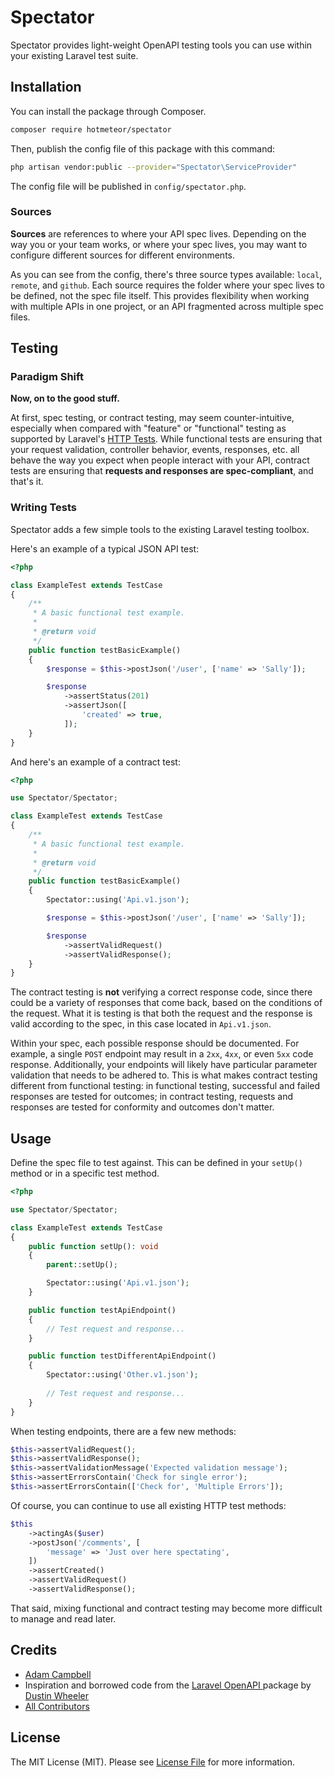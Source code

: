 # Spectator
Spectator provides light-weight OpenAPI testing tools you can use within your existing Laravel test suite.

## Installation

You can install the package through Composer.

```bash
composer require hotmeteor/spectator
```

Then, publish the config file of this package with this command:

```bash
php artisan vendor:public --provider="Spectator\ServiceProvider"
```

The config file will be published in `config/spectator.php`.

### Sources

**Sources** are references to where your API spec lives. Depending on the way you or your team works, or where your
 spec lives, you may want to configure different sources for different environments. 

As you can see from the config, there's three source types available: `local`, `remote`, and `github`. Each source
 requires the folder where your spec lives to be defined, not the spec file itself. This provides flexibility when
  working with multiple APIs in one project, or an API fragmented across multiple spec files.

## Testing

### Paradigm Shift

**Now, on to the good stuff.**

At first, spec testing, or contract testing, may seem counter-intuitive, especially when compared with "feature" or
 "functional" testing as supported by Laravel's [HTTP Tests](https://laravel.com/docs/7.x/http-tests). While
  functional tests are ensuring that your request validation, controller behavior, events, responses, etc. all behave
   the way you expect when people interact with your API, contract tests are ensuring that **requests and responses
    are spec-compliant**, and that's it. 
    
### Writing Tests

Spectator adds a few simple tools to the existing Laravel testing toolbox.

Here's an example of a typical JSON API test:
```php
<?php

class ExampleTest extends TestCase
{
    /**
     * A basic functional test example.
     *
     * @return void
     */
    public function testBasicExample()
    {
        $response = $this->postJson('/user', ['name' => 'Sally']);

        $response
            ->assertStatus(201)
            ->assertJson([
                'created' => true,
            ]);
    }
}
```
And here's an example of a contract test:
```php
<?php

use Spectator/Spectator;

class ExampleTest extends TestCase
{
    /**
     * A basic functional test example.
     *
     * @return void
     */
    public function testBasicExample()
    {
        Spectator::using('Api.v1.json');

        $response = $this->postJson('/user', ['name' => 'Sally']);

        $response
            ->assertValidRequest()
            ->assertValidResponse();
    }
}
```
The contract testing is **not** verifying a correct response code, since there could be a variety of responses that
 come back, based on the conditions of the request. What it is testing is that both the request and the response is
  valid according to the spec, in this case located in `Api.v1.json`.
  
Within your spec, each possible response should be documented. For example, a single `POST` endpoint may result in a
 `2xx`, `4xx`, or even `5xx` code response. Additionally, your endpoints will likely have particular parameter
  validation that needs to be adhered to. This is what makes contract testing different from functional testing: in
   functional testing, successful and failed responses are tested for outcomes; in contract testing, requests and
    responses are tested for conformity and outcomes don't matter. 
  
## Usage

Define the spec file to test against. This can be defined in your `setUp()` method or in a specific test method.
```php
<?php

use Spectator/Spectator;

class ExampleTest extends TestCase
{
    public function setUp(): void
    {
        parent::setUp();        

        Spectator::using('Api.v1.json');
    }

    public function testApiEndpoint()
    {        
        // Test request and response...
    }

    public function testDifferentApiEndpoint()
    {
        Spectator::using('Other.v1.json');
        
        // Test request and response...
    }
}
```

When testing endpoints, there are a few new methods:
```php
$this->assertValidRequest();
$this->assertValidResponse();
$this->assertValidationMessage('Expected validation message');
$this->assertErrorsContain('Check for single error');
$this->assertErrorsContain(['Check for', 'Multiple Errors']);
```
Of course, you can continue to use all existing HTTP test methods:
```php
$this
    ->actingAs($user)
    ->postJson('/comments', [
        'message' => 'Just over here spectating',
    ])
    ->assertCreated()
    ->assertValidRequest()
    ->assertValidResponse();
```
That said, mixing functional and contract testing may become more difficult to manage and read later.
  
## Credits

- [Adam Campbell](https://github.com/hotmeteor)
- Inspiration and borrowed code from the [Laravel OpenAPI
](https://github.com/mdwheele/laravel-openapi) package by [Dustin Wheeler](https://github.com/mdwheele)
- [All Contributors](../../contributors)


## License

The MIT License (MIT). Please see [License File](LICENSE.md) for more information.
